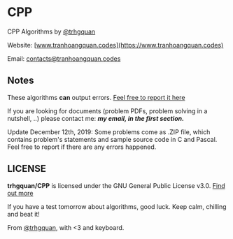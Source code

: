 # CPP
CPP Algorithms by [@trhgquan](https://github.com/trhgquan)

Website: [www.tranhoangquan.codes](https://www.tranhoangquan.codes)

Email: contacts@tranhoangquan.codes

## Notes
These algorithms __can__ output errors. [Feel free to report it here](https://github.com/trhgquan/CPP/issues)

If you are looking for documents (problem PDFs, problem solving in a nutshell, ..) please contact me: __*my email, in the first section.*__

Update December 12th, 2019: Some problems come as .ZIP file, which contains problem's statements and sample source code in C and Pascal. Feel free to report if there are any errors happened.

## LICENSE
__trhgquan/CPP__ is licensed under the GNU General Public License v3.0.
[Find out more](https://github.com/trhgquan/CPP/blob/master/LICENSE)

If you have a test tomorrow about algorithms, good luck. Keep calm, chilling and beat it!

From [@trhgquan](https://github.com/trhgquan), with <3 and keyboard.
